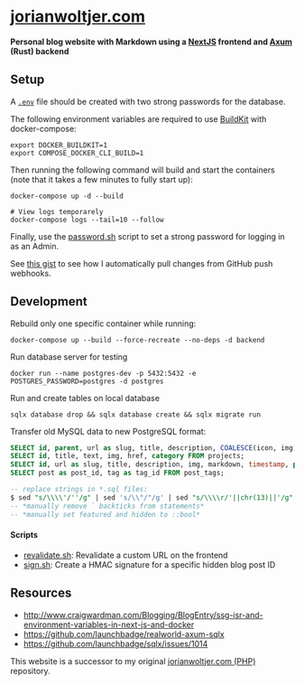# [jorianwoltjer.com](https://jorianwoltjer.com/)

**Personal blog website with Markdown using a [NextJS](https://nextjs.org/) frontend and [Axum](https://docs.rs/axum/latest/axum/) (Rust) backend**

## Setup

A [`.env`](.env.example) file should be created with two strong passwords for the database.

The following environment variables are required to use [BuildKit](https://docs.docker.com/build/buildkit/#getting-started) with docker-compose:

```Shell
export DOCKER_BUILDKIT=1
export COMPOSE_DOCKER_CLI_BUILD=1
```

Then running the following command will build and start the containers (note that it takes a few minutes to fully start up):

```Shell
docker-compose up -d --build

# View logs temporarely
docker-compose logs --tail=10 --follow
```

Finally, use the [password.sh](scripts/password.sh) script to set a strong password for logging in as an Admin.

See [this gist](https://gist.github.com/JorianWoltjer/3409ef1c7b59c7c5e7b80a294f5564d0) to see how I automatically pull changes from GitHub push webhooks.

## Development

Rebuild only one specific container while running:

```Shell
docker-compose up --build --force-recreate --no-deps -d backend
```

Run database server for testing

```Shell
docker run --name postgres-dev -p 5432:5432 -e POSTGRES_PASSWORD=postgres -d postgres
```

Run and create tables on local database

```Shell
sqlx database drop && sqlx database create && sqlx migrate run
```

Transfer old MySQL data to new PostgreSQL format:

```sql
SELECT id, parent, url as slug, title, description, COALESCE(icon, img) as img, timestamp FROM folders;
SELECT id, title, text, img, href, category FROM projects;
SELECT id, url as slug, title, description, img, markdown, timestamp, parent as folder, points, views, featured, (hidden IS NOT NULL) as hidden FROM posts;
SELECT post as post_id, tag as tag_id FROM post_tags;

-- replace strings in *.sql files:
$ sed "s/\\\\'/''/g" | sed 's/\\"/"/g' | sed "s/\\\\r/'||chr(13)||'/g" | sed "s/\\\\n/'||chr(10)||'/g" | sed 's/\\\\/\\/g' | sed 's/\/img\/blog\///g'
-- *manually remove ` backticks from statements*
-- *manually set featured and hidden to ::bool*
```

#### Scripts

* [revalidate.sh](scripts/revalidate.sh): Revalidate a custom URL on the frontend
* [sign.sh](scripts/sign.sh): Create a HMAC signature for a specific hidden blog post ID

## Resources

* http://www.craigwardman.com/Blogging/BlogEntry/ssg-isr-and-environment-variables-in-next-js-and-docker
* https://github.com/launchbadge/realworld-axum-sqlx
* https://github.com/launchbadge/sqlx/issues/1014

This website is a successor to my original [jorianwoltjer.com (PHP)](https://github.com/JorianWoltjer/jorianwoltjer.com-php) repository.
